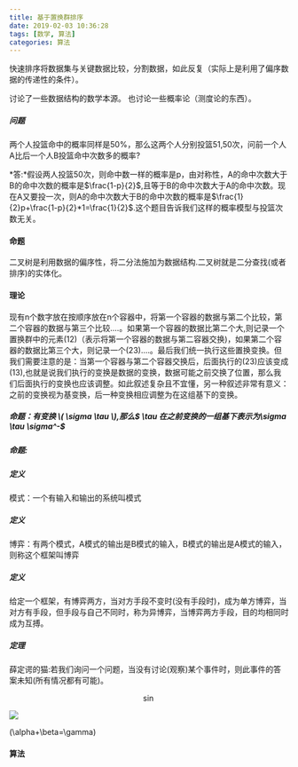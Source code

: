 ```yaml
---
title: 基于置换群排序
date: 2019-02-03 10:36:28
tags: [数学, 算法]
categories: 算法
---
```

<script type="text/x-mathjax-config">
  MathJax.Hub.Config({tex2jax: {inlineMath: [['$','$'], ['\\(','\\)']]}});
</script>
<script type="text/javascript" async
  src="https://wujilingfeng.top/MathJax/MathJax.js?config=TeX-AMS_CHTML">
</script>

快速排序将数据集与关键数据比较，分割数据，如此反复（实际上是利用了偏序数据的传递性的条件）。

讨论了一些数据结构的数学本源。
也讨论一些概率论（测度论的东西）。

<!--more-->
##### 问题
两个人投篮命中的概率同样是50%，那么这两个人分别投篮51,50次，问前一个人A比后一个人B投篮命中次数多的概率?

*答:*假设两人投篮50次，则命中数一样的概率是p，由对称性，A的命中次数大于B的命中次数的概率是$\frac{1-p}{2}$,且等于B的命中次数大于A的命中次数。现在A又要投一次，则A的命中次数大于B的命中次数的概率是$\frac{1}{2}p+\frac{1-p}{2}*1=\frac{1}{2}$.这个题目告诉我们这样的概率模型与投篮次数无关。

#### 命题
二叉树是利用数据的偏序性，将二分法施加为数据结构.二叉树就是二分查找(或者排序)的实体化。

#### 理论

现有n个数字放在按顺序放在n个容器中，将第一个容器的数据与第二个比较，第二个容器的数据与第三个比较....。如果第一个容器的数据比第二个大,则记录一个置换群中的元素(12)（表示将第一个容器的数据与第二容器交换)，如果第二个容器的数据比第三个大，则记录一个(23)....。最后我们统一执行这些置换变换。但我们需要注意的是：当第一个容器与第二个容器交换后，后面执行的(23)应该变成(13),也就是说我们执行的变换是数据的变换，数据可能之前交换了位置，那么我们后面执行的变换也应该调整。如此叙述复杂且不宜懂，另一种叙述非常有意义：之前的变换视为基变换，后一种变换相应调整为在这组基下的变换。

##### 命题：有变换 \\( \sigma \tau \\),那么$ \tau $在之前变换的一组基下表示为$\sigma \tau \sigma^-$

##### 命题:

##### 定义

模式：一个有输入和输出的系统叫模式

##### 定义

博弈：有两个模式，A模式的输出是B模式的输入，B模式的输出是A模式的输入，则称这个框架叫博弈

##### 定义

给定一个框架，有博弈两方，当对方手段不变时(没有手段时)，成为单方博弈，当对方有手段，但手段与自己不同时，称为异博弈，当博弈两方手段，目的均相同时成为互搏。

##### 定理

薛定谔的猫:若我们询问一个问题，当没有讨论(观察)某个事件时，则此事件的答案未知(所有情况都有可能)。

$$\sin$$

<img src="http://latex.codecogs.com/gif.latex?在这里填写你的latex代码" /> 

\(\alpha+\beta=\gamma\)

#### 算法


